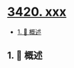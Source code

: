 # [3420. xxx](https://github.com/Tdahuyou/TNotes.leetcode/tree/main/notes/3420.%20xxx)

<!-- region:toc -->

- [1. 📝 概述](#1--概述)

<!-- endregion:toc -->

## 1. 📝 概述
